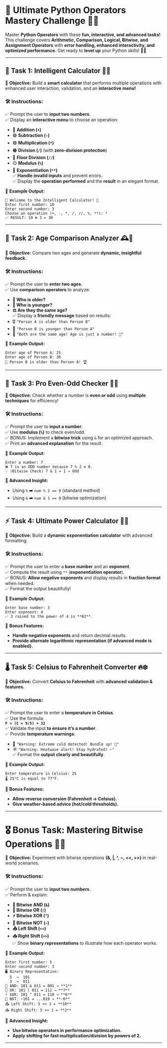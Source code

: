 # 🚀 **Ultimate Python Operators Mastery Challenge 🎯🔥**  

Master **Python Operators** with these **fun, interactive, and advanced tasks!** This challenge covers **Arithmetic, Comparison, Logical, Bitwise, and Assignment Operators** with **error handling, enhanced interactivity, and optimized performance.** Get ready to **level up** your Python skills! 💪🐍  

---

## 🌟 **Task 1: Intelligent Calculator 🤖🧮**  
🎯 **Objective:** Build a **smart calculator** that performs multiple operations with enhanced user interaction, validation, and an **interactive menu!**  

### 🛠 **Instructions:**  
✅ Prompt the user to **input two numbers**.  
✅ Display an **interactive menu** to choose an operation:  
   - 🔵 **Addition (`+`)**  
   - 🟢 **Subtraction (`-`)**  
   - 🟣 **Multiplication (`*`)**  
   - 🟠 **Division (`/`)** (with **zero-division protection**)  
   - 🔴 **Floor Division (`//`)**  
   - 🟡 **Modulus (`%`)**  
   - 🚀 **Exponentiation (`**`)**  
✅ **Handle invalid inputs** and prevent errors.  
✅ Display the **operation performed** and the **result** in an elegant format.  

🔹 **Example Output:**  
```
🔢 Welcome to the Intelligent Calculator! 🔢
Enter first number: 10  
Enter second number: 3  
Choose an operation (+, -, *, /, //, %, **): *  
✅ RESULT: 10 ✖ 3 = 30  
```

---

## 🎂 **Task 2: Age Comparison Analyzer 🕰️🔎**  
🎯 **Objective:** Compare two ages and generate **dynamic, insightful feedback**.  

### 🛠 **Instructions:**  
✅ Prompt the user to **enter two ages**.  
✅ Use **comparison operators** to analyze:  
   - **🔼 Who is older?**  
   - **🔽 Who is younger?**  
   - **⚖ Are they the same age?**  
✅ Display a **friendly message** based on results:  
   - 🎖️ `"Person A is older than Person B"`  
   - 🧒 `"Person B is younger than Person A"`  
   - 🤝 `"Both are the same age! Age is just a number! 🎉"`  

🔹 **Example Output:**  
```
Enter age of Person A: 25  
Enter age of Person B: 30  
🔎 Person B is older than Person A! 🏆  
```

---

## 🔢 **Task 3: Pro Even-Odd Checker 🏁🧠**  
🎯 **Objective:** Check whether a number is **even or odd** using **multiple techniques** for efficiency!  

### 🛠 **Instructions:**  
✅ Prompt the user to **input a number**.  
✅ Use **modulus (`%`)** to check even/odd.  
✅ BONUS: Implement a **bitwise trick** using `&` for an optimized approach.  
✅ Print an **advanced explanation** for the result.  

🔹 **Example Output:**  
```
Enter a number: 7  
❌ 7 is an ODD number because 7 % 2 ≠ 0.  
💡 (Bitwise Check) 7 & 1 = 1 → Odd  
```

📌 **Advanced Insight:**  
- Using `%` ➡️ `num % 2 == 0` (standard method)  
- Using `&` ➡️ `num & 1 == 0` (bitwise optimization)  

---

## ⚡ **Task 4: Ultimate Power Calculator 🚀🔢**  
🎯 **Objective:** Build a **dynamic exponentiation calculator** with advanced formatting.  

### 🛠 **Instructions:**  
✅ Prompt the user to enter a **base number** and an **exponent**.  
✅ Compute the result using `**` (**exponentiation operator**).  
✅ BONUS: **Allow negative exponents** and display results in **fraction format** when needed.  
✅ Format the output beautifully!  

🔹 **Example Output:**  
```
Enter base number: 3  
Enter exponent: 4  
✅ 3 raised to the power of 4 is **81**.  
```

📌 **Bonus Features:**  
- **Handle negative exponents** and return decimal results.  
- **Provide alternate logarithmic representation (if advanced mode is enabled).**  

---

## 🌡 **Task 5: Celsius to Fahrenheit Converter 🔥❄️**  
🎯 **Objective:** Convert **Celsius to Fahrenheit** with **advanced validation & features.**  

### 🛠 **Instructions:**  
✅ Prompt the user to enter a **temperature in Celsius**.  
✅ Use the formula:  
   **`F = (C × 9/5) + 32`**  
✅ Validate the input **to ensure it’s a number**.  
✅ Provide **temperature warnings**:  
   - 🥶 `"Warning: Extreme cold detected! Bundle up! 🧥"`  
   - ☀️ `"Warning: Heatwave alert! Stay hydrated! 💦"`  
✅ Format the **output clearly and beautifully**.  

🔹 **Example Output:**  
```
Enter temperature in Celsius: 25  
🌡️ 25°C is equal to 77°F.  
```

📌 **Bonus Features:**  
- **Allow reverse conversion (Fahrenheit → Celsius).**  
- **Give weather-based advice (hot/cold thresholds).**  

---

# 🎖 **Bonus Task: Mastering Bitwise Operations 🧠🔬**  
🎯 **Objective:** Experiment with bitwise operations **(&, |, ^, ~, <<, >>)** in real-world scenarios.  

### 🛠 **Instructions:**  
✅ Prompt the user to **input two numbers**.  
✅ Perform & explain:  
   - **🔗 Bitwise AND (`&`)**  
   - **🚪 Bitwise OR (`|`)**  
   - **⚡ Bitwise XOR (`^`)**  
   - **🔄 Bitwise NOT (`~`)**  
   - **📤 Left Shift (`<<`)**  
   - **📥 Right Shift (`>>`)**  
✅ Show **binary representations** to illustrate how each operator works.  

🔹 **Example Output:**  
```
Enter first number: 5  
Enter second number: 3  
🖥️ Binary Representation:  
  5  →  101  
  3  →  011  
🔗 AND: 101 & 011 = 001 → **1**  
🚪 OR: 101 | 011 = 111 → **7**  
⚡ XOR: 101 ^ 011 = 110 → **6**  
🔄 NOT: ~101 = ...010 → **-6**  
📤 Left Shift: 5 << 1 = **10**  
📥 Right Shift: 5 >> 1 = **2**  
```

📌 **Advanced Insight:**  
- **Use bitwise operators in performance optimization.**  
- **Apply shifting for fast multiplication/division by powers of 2.**  

---

